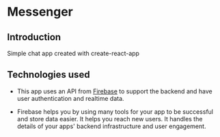 # Messenger

## Introduction

Simple chat app created with create-react-app

## Technologies used

- This app uses an API from [Firebase](https://firebase.google.com/) to support the backend and have user authentication and realtime data.

- Firebase helps you by using many tools for your app to be successful and store data easier. It helps you reach new users. It handles the details of your apps' backend infrastructure and user engagement.
